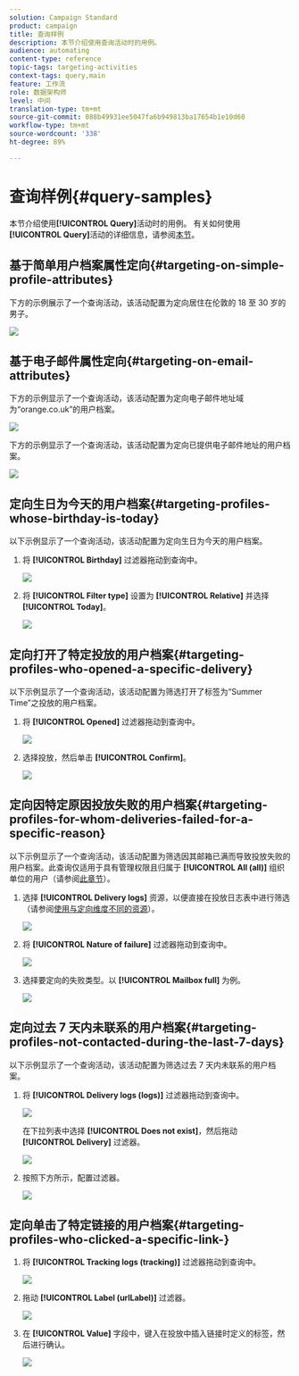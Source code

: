 ```yaml
---
solution: Campaign Standard
product: campaign
title: 查询样例
description: 本节介绍使用查询活动时的用例。
audience: automating
content-type: reference
topic-tags: targeting-activities
context-tags: query,main
feature: 工作流
role: 数据架构师
level: 中间
translation-type: tm+mt
source-git-commit: 088b49931ee5047fa6b949813ba17654b1e10d60
workflow-type: tm+mt
source-wordcount: '338'
ht-degree: 89%

---
```



# 查询样例{#query-samples}

本节介绍使用&#x200B;**[!UICONTROL Query]**&#x200B;活动时的用例。 有关如何使用&#x200B;**[!UICONTROL Query]**&#x200B;活动的详细信息，请参阅[本节](../../automating/using/query.md)。

## 基于简单用户档案属性定向{#targeting-on-simple-profile-attributes}

下方的示例展示了一个查询活动，该活动配置为定向居住在伦敦的 18 至 30 岁的男子。

![](assets/query_sample_1.png)

## 基于电子邮件属性定向{#targeting-on-email-attributes}

下方的示例显示了一个查询活动，该活动配置为定向电子邮件地址域为“orange.co.uk”的用户档案。

![](assets/query_sample_emaildomain.png)

下方的示例显示了一个查询活动，该活动配置为定向已提供电子邮件地址的用户档案。

![](assets/query_sample_emailnotempty.png)

## 定向生日为今天的用户档案{#targeting-profiles-whose-birthday-is-today}

以下示例显示了一个查询活动，该活动配置为定向生日为今天的用户档案。

1. 将 **[!UICONTROL Birthday]** 过滤器拖动到查询中。

   ![](assets/query_sample_birthday.png)

1. 将 **[!UICONTROL Filter type]** 设置为 **[!UICONTROL Relative]** 并选择 **[!UICONTROL Today]**。

   ![](assets/query_sample_birthday2.png)

## 定向打开了特定投放的用户档案{#targeting-profiles-who-opened-a-specific-delivery}

以下示例显示了一个查询活动，该活动配置为筛选打开了标签为“Summer Time”之投放的用户档案。

1. 将 **[!UICONTROL Opened]** 过滤器拖动到查询中。

   ![](assets/query_sample_opened.png)

1. 选择投放，然后单击 **[!UICONTROL Confirm]**。

   ![](assets/query_sample_opened2.png)

## 定向因特定原因投放失败的用户档案{#targeting-profiles-for-whom-deliveries-failed-for-a-specific-reason}

以下示例显示了一个查询活动，该活动配置为筛选因其邮箱已满而导致投放失败的用户档案。此查询仅适用于具有管理权限且归属于 **[!UICONTROL All (all)]** 组织单位的用户（请参阅[此章节](../../administration/using/organizational-units.md)）。

1. 选择 **[!UICONTROL Delivery logs]** 资源，以便直接在投放日志表中进行筛选（请参阅[使用与定向维度不同的资源](../../automating/using/using-resources-different-from-targeting-dimensions.md)）。

   ![](assets/query_sample_failure1.png)

1. 将 **[!UICONTROL Nature of failure]** 过滤器拖动到查询中。

   ![](assets/query_sample_failure2.png)

1. 选择要定向的失败类型。以 **[!UICONTROL Mailbox full]** 为例。

   ![](assets/query_sample_failure3.png)

## 定向过去 7 天内未联系的用户档案{#targeting-profiles-not-contacted-during-the-last-7-days}

以下示例显示了一个查询活动，该活动配置为筛选过去 7 天内未联系的用户档案。

1. 将 **[!UICONTROL Delivery logs (logs)]** 过滤器拖动到查询中。

   ![](assets/query_sample_7days.png)

   在下拉列表中选择 **[!UICONTROL Does not exist]**，然后拖动 **[!UICONTROL Delivery]** 过滤器。

   ![](assets/query_sample_7days1.png)

1. 按照下方所示，配置过滤器。

   ![](assets/query_sample_7days2.png)

## 定向单击了特定链接的用户档案{#targeting-profiles-who-clicked-a-specific-link-}

1. 将 **[!UICONTROL Tracking logs (tracking)]** 过滤器拖动到查询中。

   ![](assets/query_sample_trackinglogs.png)

1. 拖动 **[!UICONTROL Label (urlLabel)]** 过滤器。

   ![](assets/query_sample_trackinglogs2.png)

1. 在 **[!UICONTROL Value]** 字段中，键入在投放中插入链接时定义的标签，然后进行确认。

   ![](assets/query_sample_trackinglogs3.png)

